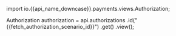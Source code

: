 import io.{{api_name_downcase}}.payments.views.Authorization;

<!-- Authorization authorization = null;
        authorization = api.authorizations
                .id("{{fetch_authorization_scenario_id}}")
                .get()
                .view();
 -->
Authorization authorization = api.authorizations
                .id("{{fetch_authorization_scenario_id}}")
                .get()
                .view();

